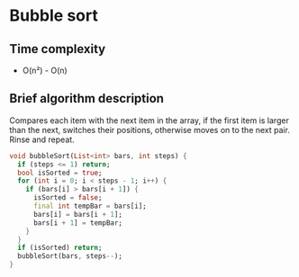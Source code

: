# Bubble sort

## Time complexity

- O(n²) - O(n)

## Brief algorithm description

Compares each item with the next item in the array, if the first item is larger than the next, switches their positions, otherwise moves on to the next pair. Rinse and repeat.

```Dart
void bubbleSort(List<int> bars, int steps) {
  if (steps <= 1) return;
  bool isSorted = true;
  for (int i = 0; i < steps - 1; i++) {
    if (bars[i] > bars[i + 1]) {
      isSorted = false;
      final int tempBar = bars[i];
      bars[i] = bars[i + 1];
      bars[i + 1] = tempBar;
    }
  }
  if (isSorted) return;
  bubbleSort(bars, steps--);
}
```
